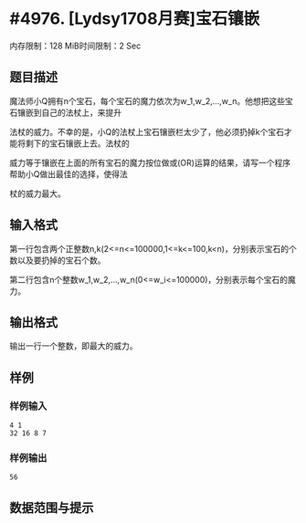 # #4976. [Lydsy1708月赛]宝石镶嵌

内存限制：128 MiB时间限制：2 Sec

## 题目描述

魔法师小Q拥有n个宝石，每个宝石的魔力依次为w_1,w_2,...,w_n。他想把这些宝石镶嵌到自己的法杖上，来提升

法杖的威力。不幸的是，小Q的法杖上宝石镶嵌栏太少了，他必须扔掉k个宝石才能将剩下的宝石镶嵌上去。法杖的

威力等于镶嵌在上面的所有宝石的魔力按位做或(OR)运算的结果，请写一个程序帮助小Q做出最佳的选择，使得法

杖的威力最大。

## 输入格式

第一行包含两个正整数n,k(2<=n<=100000,1<=k<=100,k<n)，分别表示宝石的个数以及要扔掉的宝石个数。

第二行包含n个整数w_1,w_2,...,w_n(0<=w_i<=100000)，分别表示每个宝石的魔力。

## 输出格式

输出一行一个整数，即最大的威力。

## 样例

### 样例输入

    
    4 1
    32 16 8 7
    

### 样例输出

    
    56
    

## 数据范围与提示
